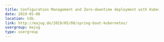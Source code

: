 ```yaml
---
title: Configuration Management and Zero-downtime deployment with Kubernetes, Spring Boot
date: 2019-05-08
location: tdb.
link: http://majug.de/2019/05/08/spring-boot-kubernetes/
usergroup: majug
type: usergroup
---
```

